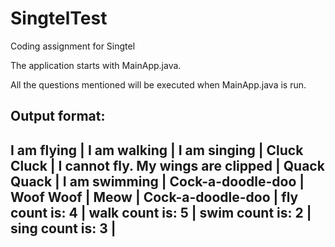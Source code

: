 # SingtelTest
Coding assignment for Singtel

The application starts with MainApp.java.

All the questions mentioned will be executed when MainApp.java is run.


Output format:
---------------------------------------------
I am flying                                 |
I am walking                                |
I am singing                                |
Cluck Cluck                                 |
I cannot fly. My wings are clipped          |
Quack Quack                                 |
I am swimming                               |
Cock-a-doodle-doo                           |
Woof Woof                                   |
Meow                                        |
Cock-a-doodle-doo                           |
fly count is: 4                             |
walk count is: 5                            |
swim count is: 2                            |
sing count is: 3                            |
---------------------------------------------